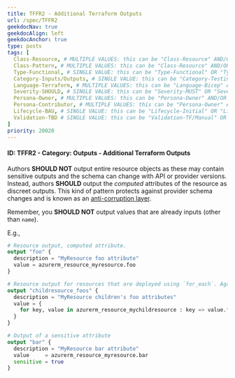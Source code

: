 ```yaml
---
title: TFFR2 - Additional Terraform Outputs
url: /spec/TFFR2
geekdocNav: true
geekdocAlign: left
geekdocAnchor: true
type: posts
tags: [
  Class-Resource, # MULTIPLE VALUES: this can be "Class-Resource" AND/OR "Class-Pattern" AND/OR "Class-Utility"
  Class-Pattern, # MULTIPLE VALUES: this can be "Class-Resource" AND/OR "Class-Pattern" AND/OR "Class-Utility"
  Type-Functional, # SINGLE VALUE: this can be "Type-Functional" OR "Type-NonFunctional"
  Category-Inputs/Outputs, # SINGLE VALUE: this can be "Category-Testing" OR "Category-Telemetry" OR "Category-Contribution/Support" OR "Category-Documentation" OR "Category-CodeStyle" OR "Category-Naming/Composition" OR "Category-Inputs/Outputs" OR "Category-Release/Publishing"
  Language-Terraform, # MULTIPLE VALUES: this can be "Language-Bicep" AND/OR "Language-Terraform"
  Severity-SHOULD, # SINGLE VALUE: this can be "Severity-MUST" OR "Severity-SHOULD" OR "Severity-MAY"
  Persona-Owner, # MULTIPLE VALUES: this can be "Persona-Owner" AND/OR "Persona-Contributor"
  Persona-Contributor, # MULTIPLE VALUES: this can be "Persona-Owner" AND/OR "Persona-Contributor"
  Lifecycle-BAU, # SINGLE VALUE: this can be "Lifecycle-Initial" OR "Lifecycle-BAU" OR "Lifecycle-EOL"
  Validation-TBD # SINGLE VALUE: this can be "Validation-TF/Manual" OR "Validation-TF/CI/Informational" OR "Validation-TF/CI/Enforced"
]
priority: 20020
---
```


#### ID: TFFR2 - Category: Outputs - Additional Terraform Outputs

Authors **SHOULD NOT** output entire resource objects as these may contain sensitive outputs and the schema can change with API or provider versions.
Instead, authors **SHOULD** output the *computed* attributes of the resource as discreet outputs.
This kind of pattern protects against provider schema changes and is known as an [anti-corruption layer](https://learn.microsoft.com/en-us/azure/architecture/patterns/anti-corruption-layer).

Remember, you **SHOULD NOT** output values that are already inputs (other than `name`).

E.g.,

```terraform
# Resource output, computed attribute.
output "foo" {
  description = "MyResource foo attribute"
  value = azurerm_resource_myresource.foo
}

# Resource output for resources that are deployed using `for_each`. Again only computed attributes.
output "childresource_foos" {
  description = "MyResource children's foo attributes"
  value = {
    for key, value in azurerm_resource_mychildresource : key => value.foo
  }
}

# Output of a sensitive attribute
output "bar" {
  description = "MyResource bar attribute"
  value     = azurerm_resource_myresource.bar
  sensitive = true
}
```
